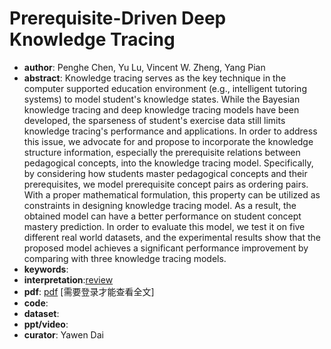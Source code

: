 # Prerequisite-Driven Deep Knowledge Tracing

- **author**: Penghe Chen, Yu Lu, Vincent W. Zheng, Yang Pian
- **abstract**: Knowledge tracing serves as the key technique in the computer supported education environment (e.g., intelligent tutoring systems) to model student's knowledge states. While the Bayesian knowledge tracing and deep knowledge tracing models have been developed, the sparseness of student's exercise data still limits knowledge tracing's performance and applications. In order to address this issue, we advocate for and propose to incorporate the knowledge structure information, especially the prerequisite relations between pedagogical concepts, into the knowledge tracing model. Specifically, by considering how students master pedagogical concepts and their prerequisites, we model prerequisite concept pairs as ordering pairs. With a proper mathematical formulation, this property can be utilized as constraints in designing knowledge tracing model. As a result, the obtained model can have a better performance on student concept mastery prediction. In order to evaluate this model, we test it on five different real world datasets, and the experimental results show that the proposed model achieves a significant performance improvement by comparing with three knowledge tracing models. 
- **keywords**:
- **interpretation**:[review](https://blog.csdn.net/Zoe_Su/article/details/84481651)
- **pdf**: [pdf](https://ieeexplore.ieee.org/abstract/document/8594828)  [需要登录才能查看全文]
- **code**: 
- **dataset**:
- **ppt/video**:
- **curator**: Yawen Dai